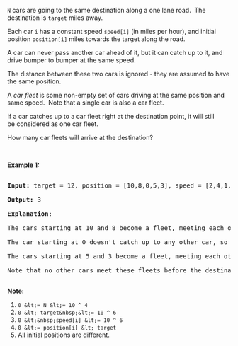 `` N `` cars are going to the same destination along a one lane road.&nbsp; The destination is `` target ``&nbsp;miles away.

Each car `` i ``&nbsp;has a constant speed `` speed[i] ``&nbsp;(in miles per hour), and initial position `` position[i] ``&nbsp;miles towards the target along the road.

A car can never pass another car ahead of it, but it can catch up to it, and drive bumper to bumper at the same speed.

The distance between these two cars is ignored - they are assumed to have the same position.

A _car fleet_ is some non-empty set of cars driving&nbsp;at the same position and same speed.&nbsp; Note that a single car is also a car fleet.

If a car catches up to a car fleet right at the destination point, it will&nbsp;still be&nbsp;considered as one car fleet.

  
How many car fleets will arrive at the destination?

&nbsp;

__Example 1:__

<pre>
<strong>Input: </strong>target = <span id="example-input-1-1">12</span>, position = <span id="example-input-1-2">[10,8,0,5,3]</span>, speed = <span id="example-input-1-3">[2,4,1,1,3]</span>
<strong>Output: </strong><span id="example-output-1">3</span>
<strong>Explanation</strong>:
The cars starting at 10 and 8 become a fleet, meeting each other at 12.
The car starting at 0 doesn't catch up to any other car, so it is a fleet by itself.
The cars starting at 5 and 3 become a fleet, meeting each other at 6.
Note that no other cars meet these fleets before the destination, so the answer is 3.
</pre>

  
__Note:__

1.   `` 0 &lt;= N &lt;= 10 ^ 4 ``
2.   `` 0 &lt; target&nbsp;&lt;= 10 ^ 6 ``
3.   `` 0 &lt;&nbsp;speed[i] &lt;= 10 ^ 6 ``
4.   `` 0 &lt;= position[i] &lt; target ``
5.   All initial positions are different.